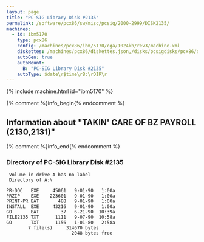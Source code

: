 ```yaml
---
layout: page
title: "PC-SIG Library Disk #2135"
permalink: /software/pcx86/sw/misc/pcsig/2000-2999/DISK2135/
machines:
  - id: ibm5170
    type: pcx86
    config: /machines/pcx86/ibm/5170/cga/1024kb/rev3/machine.xml
    diskettes: /machines/pcx86/diskettes.json,/disks/pcsigdisks/pcx86/diskettes.json
    autoGen: true
    autoMount:
      B: "PC-SIG Library Disk #2135"
    autoType: $date\r$time\rB:\rDIR\r
---
```


{% include machine.html id="ibm5170" %}

{% comment %}info_begin{% endcomment %}

## Information about "TAKIN' CARE OF BZ PAYROLL (2130,2131)"

{% comment %}info_end{% endcomment %}


### Directory of PC-SIG Library Disk #2135

     Volume in drive A has no label
     Directory of A:\

    PR-DOC   EXE     45061   9-01-90   1:00a
    PRZIP    EXE    223601   9-01-90   1:00a
    PRINT-PR BAT       488   9-01-90   1:00a
    INSTALL  EXE     43216   9-01-90   1:00a
    GO       BAT        37   6-21-90  10:39a
    FILE2135 TXT      1111   9-07-90  10:58a
    GO       TXT      1156   1-01-80   2:58a
            7 file(s)     314670 bytes
                            2048 bytes free
